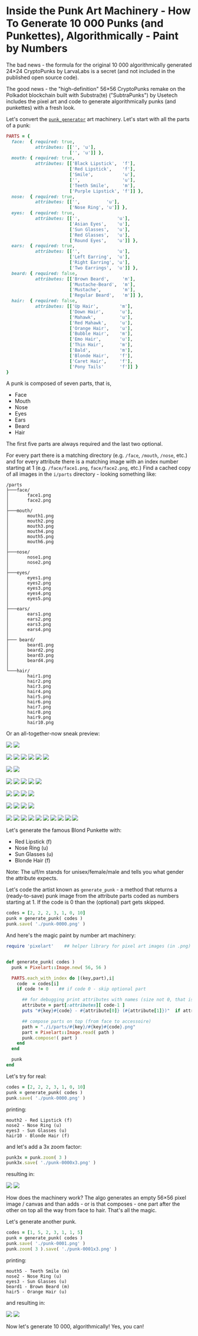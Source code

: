 # Inside the Punk Art Machinery - How To Generate 10 000 Punks (and Punkettes), Algorithmically - Paint by Numbers


The bad news - the formula for the original 10 000 algorithmically generated 24×24 CryptoPunks by LarvaLabs is a secret
(and not included in the published open source code).

The good news - the "high-definition" 56×56 CryptoPunks remake
on the Polkadot blockchain
built with Substra(te) ("SubtraPunks") by Usetech
includes the pixel art and code to generate
algorithmically punks (and punkettes) with a fresh look.


Let's convert the [`punk_generator`](https://github.com/usetech-llc/substrapunks/blob/master/scripts/punk_generator.js) art machinery.
Let's start with all the parts of a punk:


``` ruby
PARTS = {
  face:  { required: true,
           attributes: [['', 'u'],
                        ['', 'u']] },
  mouth: { required: true,
           attributes: [['Black Lipstick',  'f'],
                        ['Red Lipstick',    'f'],
                        ['Smile',           'u'],
                        ['',                'u'],
                        ['Teeth Smile',     'm'],
                        ['Purple Lipstick', 'f']] },
  nose:  { required: true,
           attributes: [['',          'u'],
                        ['Nose Ring', 'u']] },
  eyes:  { required: true,
           attributes: [['',              'u'],
                        ['Asian Eyes',    'u'],
                        ['Sun Glasses',   'u'],
                        ['Red Glasses',   'u'],
                        ['Round Eyes',    'u']] },
  ears:  { required: true,
           attributes: [['',              'u'],
                        ['Left Earring',  'u'],
                        ['Right Earring', 'u'],
                        ['Two Earrings',  'u']] },
  beard: { required: false,
           attributes: [['Brown Beard',     'm'],
                        ['Mustache-Beard',  'm'],
                        ['Mustache',        'm'],
                        ['Regular Beard',   'm']] },
  hair:  { required: false,
           attributes: [['Up Hair',        'm'],
                        ['Down Hair',      'u'],
                        ['Mahawk',         'u'],
                        ['Red Mahawk',     'u'],
                        ['Orange Hair',    'u'],
                        ['Bubble Hair',    'm'],
                        ['Emo Hair',       'u'],
                        ['Thin Hair',      'm'],
                        ['Bald',           'm'],
                        ['Blonde Hair',    'f'],
                        ['Caret Hair',     'f'],
                        ['Pony Tails'      'f']] }
}
```

A punk is composed of seven parts, that is,

- Face
- Mouth
- Nose
- Eyes
- Ears
- Beard
- Hair

The first five parts are always required
and the last two optional.


For every part there is a matching directory (e.g. `/face`, `/mouth`, `/nose`, etc.) and
for every attribute there is a matching image with an index number starting at 1 (e.g. `/face/face1.png`, `face/face2.png`, etc.)
Find a cached copy of all images in the `i/parts` directory -
looking something like:

```
/parts
├───face/
│       face1.png
│       face2.png
│
├───mouth/
│       mouth1.png
│       mouth2.png
│       mouth3.png
│       mouth4.png
│       mouth5.png
│       mouth6.png
│
├───nose/
│       nose1.png
│       nose2.png
│
├───eyes/
│       eyes1.png
│       eyes2.png
│       eyes3.png
│       eyes4.png
│       eyes5.png
│
├───ears/
│       ears1.png
│       ears2.png
│       ears3.png
│       ears4.png
│
├─── beard/
│       beard1.png
│       beard2.png
│       beard3.png
│       beard4.png
│
└───hair/
        hair1.png
        hair2.png
        hair3.png
        hair4.png
        hair5.png
        hair6.png
        hair7.png
        hair8.png
        hair9.png
        hair10.png
```

Or an all-together-now sneak preview:

![](i/parts/face/face1.png)
![](i/parts/face/face2.png)

![](i/parts/mouth/mouth1.png)
![](i/parts/mouth/mouth2.png)
![](i/parts/mouth/mouth3.png)
![](i/parts/mouth/mouth4.png)
![](i/parts/mouth/mouth5.png)
![](i/parts/mouth/mouth6.png)

![](i/parts/nose/nose1.png)
![](i/parts/nose/nose2.png)

![](i/parts/eyes/eyes1.png)
![](i/parts/eyes/eyes2.png)
![](i/parts/eyes/eyes3.png)
![](i/parts/eyes/eyes4.png)
![](i/parts/eyes/eyes5.png)

![](i/parts/ears/ears1.png)
![](i/parts/ears/ears2.png)
![](i/parts/ears/ears3.png)
![](i/parts/ears/ears4.png)

![](i/parts/beard/beard1.png)
![](i/parts/beard/beard2.png)
![](i/parts/beard/beard3.png)
![](i/parts/beard/beard4.png)

![](i/parts/hair/hair1.png)
![](i/parts/hair/hair2.png)
![](i/parts/hair/hair3.png)
![](i/parts/hair/hair4.png)
![](i/parts/hair/hair5.png)
![](i/parts/hair/hair6.png)
![](i/parts/hair/hair7.png)
![](i/parts/hair/hair8.png)
![](i/parts/hair/hair9.png)
![](i/parts/hair/hair10.png)




Let's generate
the famous Blond Punkette
with:

- Red Lipstick (f)
- Nose Ring (u)
- Sun Glasses (u)
- Blonde Hair (f)

Note: The u/f/m stands for unisex/female/male
and tells you what gender the attribute expects.


Let's code the artist known as  `generate_punk` - a method
that returns a (ready-to-save) punk image
from the attribute parts coded as numbers
starting at 1. If the code is 0 than
the (optional) part gets skipped.


``` ruby
codes = [2, 2, 2, 3, 1, 0, 10]
punk = generate_punk( codes )
punk.save( './punk-0000.png' )
```


And here's the magic paint by number art machinery:

``` ruby
require 'pixelart'    ## helper library for pixel art images (in .png)


def generate_punk( codes )
  punk = Pixelart::Image.new( 56, 56 )

  PARTS.each_with_index do |(key,part),i|
    code  = codes[i]
    if code != 0    ## if code 0 - skip optional part

      ## for debugging print attributes with names (size not 0, that is, "")
      attribute = part[:attributes][ code-1 ]
      puts "#{key}#{code} - #{attribute[0]} (#{attribute[1]})"  if attribute[0].size > 0

      ## compose parts on top (from face to accessoire)
      path = "./i/parts/#{key}/#{key}#{code}.png"
      part = Pixelart::Image.read( path )
      punk.compose!( part )
    end
  end

  punk
end
```

Let's try for real:

``` ruby
codes = [2, 2, 2, 3, 1, 0, 10]
punk = generate_punk( codes )
punk.save( './punk-0000.png' )
```

printing:

```
mouth2 - Red Lipstick (f)
nose2 - Nose Ring (u)
eyes3 - Sun Glasses (u)
hair10 - Blonde Hair (f)
```

and let's add a 3x zoom factor:

``` ruby
punk3x = punk.zoom( 3 )
punk3x.save( './punk-0000x3.png' )
```

resulting in:

![](i/gen/punk-0000.png)
![](i/gen/punk-0000x3.png)



How does the machinery work?
The algo generates an empty 56×56 pixel image / canvas
and than adds - or is that composes -
one part after the other on top
all the way from face to hair.
That's all the magic.


Let's generate another punk.

``` ruby
codes = [1, 5, 2, 3, 1, 1, 5]
punk = generate_punk( codes )
punk.save( './punk-0001.png' )
punk.zoom( 3 ).save( './punk-0001x3.png' )
```

printing:

```
mouth5 - Teeth Smile (m)
nose2 - Nose Ring (u)
eyes3 - Sun Glasses (u)
beard1 - Brown Beard (m)
hair5 - Orange Hair (u)
```

and resulting in:

![](i/gen/punk-0001.png)
![](i/gen/punk-0001x3.png)



Now let's generate 10 000, algorithmically! Yes, you can!

